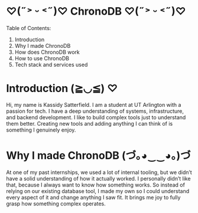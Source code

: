 # ♡(˶˃ ᵕ ˂˶)♡ ChronoDB ♡(˶˃ ᵕ ˂˶)♡

Table of Contents:
1. Introduction
2. Why I made ChronoDB
3. How does ChronoDB work
4. How to use ChronoDB
5. Tech stack and services used


# Introduction (≧◡≦) ♡

Hi, my name is Kassidy Satterfield. I am a student at UT Arlington with a passion for tech. I have a deep understanding of systems, infrastructure, and backend development. I like to build complex tools just to understand them better. Creating new tools and adding anything I can think of is something I genuinely enjoy.

# Why I made ChronoDB (づ｡◕‿‿◕｡)づ

At one of my past internships, we used a lot of internal tooling, but we didn’t have a solid understanding of how it actually worked. I personally didn’t like that, because I always want to know how something works. So instead of relying on our existing database tool, I made my own so I could understand every aspect of it and change anything I saw fit. It brings me joy to fully grasp how something complex operates. 
